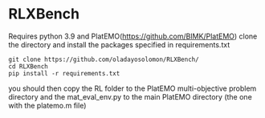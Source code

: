 # RLXBench
Requires python 3.9 and PlatEMO(https://github.com/BIMK/PlatEMO)
clone the directory and install the packages specified in requirements.txt
```
git clone https://github.com/oladayosolomon/RLXBench/
cd RLXBench
pip install -r requirements.txt
```
you should then copy the RL folder to the PlatEMO multi-objective problem directory and the mat_eval_env.py to the main PlatEMO directory (the one with the platemo.m file)

